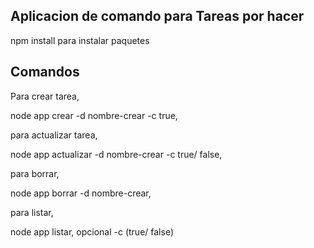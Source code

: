 ## Aplicacion de comando para Tareas por hacer

npm install para instalar paquetes

## Comandos

Para crear tarea, 

node app crear -d nombre-crear -c true, 

para actualizar tarea, 

node app actualizar -d nombre-crear -c true/ false, 

para borrar, 

node app borrar -d nombre-crear, 

para listar, 

node app listar, opcional -c (true/ false)